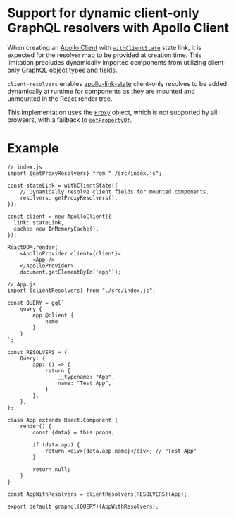 # Support for dynamic client-only GraphQL resolvers with Apollo Client

When creating an [Apollo Client](https://github.com/apollographql/apollo-client) with [`withClientState`](https://github.com/apollographql/apollo-link-state) state link, it is expected for the resolver map to be provided at creation time. This limitation precludes dynamically imported components from utilizing client-only GraphQL object types and fields.

`client-resolvers` enables [apollo-link-state](https://github.com/apollographql/apollo-link-state) client-only resolves to be added dynamically at runtime for components as they are mounted and unmounted in the React render tree.

This implementation uses the [`Proxy`](https://developer.mozilla.org/en-US/docs/Web/JavaScript/Reference/Global_Objects/Proxy) object, which is not supported by all browsers, with a fallback to [`setPropertyOf`](https://developer.mozilla.org/en-US/docs/Web/JavaScript/Reference/Global_Objects/Object/setPrototypeOf).

# Example

```
// index.js
import {getProxyResolvers} from "./src/index.js";

const stateLink = withClientState({
    // Dynamically resolve client fields for mounted components.
    resolvers: getProxyResolvers(),
});

const client = new ApolloClient({
  link: stateLink,
  cache: new InMemoryCache(),
});

ReactDOM.render(
    <ApolloProvider client={client}>
        <App />
    </ApolloProvider>,
    document.getElementById('app'));
```

```
// App.js
import {clientResolvers} from "./src/index.js";

const QUERY = gql`
    query {
        app @client {
            name
        }
    }
`;

const RESOLVERS = {
    Query: {
        app: () => {
            return {
                __typename: "App",
                name: "Test App",
            }
        },
    },
};

class App extends React.Component {
    render() {
        const {data} = this.props;

        if (data.app) {
            return <div>{data.app.name}</div>; // "Test App"
        }

        return null;
    }
}

const AppWithResolvers = clientResolvers(RESOLVERS)(App);

export default graphql(QUERY)(AppWithResolvers);
```